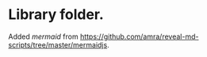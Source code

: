 # Library folder.

Added *mermaid* from https://github.com/amra/reveal-md-scripts/tree/master/mermaidjs.

